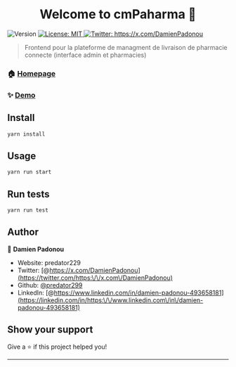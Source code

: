 <h1 align="center">Welcome to cmPaharma 👋</h1>
<p>
  <img alt="Version" src="https://img.shields.io/badge/version-1.2025.07.29.1-blue.svg?cacheSeconds=2592000" />
  <a href="#" target="_blank">
    <img alt="License: MIT" src="https://img.shields.io/badge/License-MIT-yellow.svg" />
  </a>
  <a href="https://x.com/DamienPadonou" target="_blank">
    <img alt="Twitter: https://x.com/DamienPadonou" src="https://img.shields.io/twitter/follow/https://x.com/DamienPadonou.svg?style=social" />
  </a>
</p>

> Frontend pour la plateforme de managment de livraison de pharmacie connecte (interface admin et pharmacies)

### 🏠 [Homepage](https:ctmpharma.cybersds.fr)

### ✨ [Demo](https:ctmpharma.cybersds.fr)

## Install

```sh
yarn install
```

## Usage

```sh
yarn run start
```

## Run tests

```sh
yarn run test
```

## Author

👤 **Damien Padonou**

* Website: predator229
* Twitter: [@https://x.com/DamienPadonou](https://twitter.com/https:\/\/x.com\/DamienPadonou)
* Github: [@predator299](https://github.com/predator299)
* LinkedIn: [@https://www.linkedin.com/in/damien-padonou-493658181](https://linkedin.com/in/https:\/\/www.linkedin.com\/in\/damien-padonou-493658181)

## Show your support

Give a ⭐️ if this project helped you!

***
